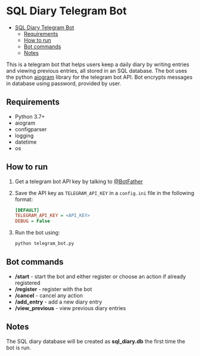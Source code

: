 # SQL Diary Telegram Bot

- [SQL Diary Telegram Bot](#sql-diary-telegram-bot)
  - [Requirements](#requirements)
  - [How to run](#how-to-run)
  - [Bot commands](#bot-commands)
  - [Notes](#notes)

This is a telegram bot that helps users keep a daily diary by writing entries and viewing previous entries, all stored in an SQL database. The bot uses the python [aiogram](https://docs.aiogram.io/en/latest/index.html) library for the telegram bot API. Bot encrypts messages in database using password, provided by user.

## Requirements

- Python 3.7+
- aiogram
- configparser
- logging
- datetime
- os

## How to run

1. Get a telegram bot API key by talking to [@BotFather](https://telegram.me/BotFather)
2. Save the API key as `TELEGRAM_API_KEY` in a `config.ini` file in the following format:

   ```ini
   [DEFAULT]
   TELEGRAM_API_KEY = <API_KEY>
   DEBUG = False
   ```

3. Run the bot using:

   ```sh
   python telegram_bot.py
   ```

## Bot commands

- **/start** - start the bot and either register or choose an action if already registered
- **/register** - register with the bot
- **/cancel** - cancel any action
- **/add_entry** - add a new diary entry
- **/view_previous** - view previous diary entries

## Notes

The SQL diary database will be created as **sql_diary.db** the first time the bot is run.
